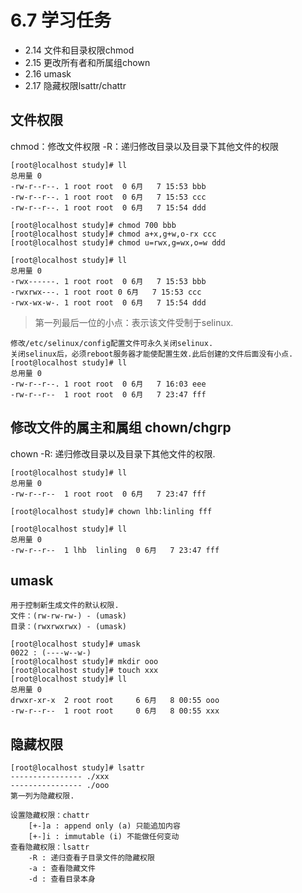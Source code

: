 # 6.7 学习任务
- 2.14 文件和目录权限chmod
- 2.15 更改所有者和所属组chown
- 2.16 umask
- 2.17 隐藏权限lsattr/chattr


## 文件权限
chmod：修改文件权限
-R：递归修改目录以及目录下其他文件的权限
```
[root@localhost study]# ll
总用量 0
-rw-r--r--. 1 root root  0 6月   7 15:53 bbb
-rw-r--r--. 1 root root  0 6月   7 15:53 ccc
-rw-r--r--. 1 root root  0 6月   7 15:54 ddd

[root@localhost study]# chmod 700 bbb
[root@localhost study]# chmod a+x,g+w,o-rx ccc
[root@localhost study]# chmod u=rwx,g=wx,o=w ddd

[root@localhost study]# ll
总用量 0
-rwx------. 1 root root  0 6月   7 15:53 bbb
-rwxrwx---. 1 root root 0 6月   7 15:53 ccc
-rwx-wx-w-. 1 root root  0 6月   7 15:54 ddd
```
> 第一列最后一位的小点：表示该文件受制于selinux.
```
修改/etc/selinux/config配置文件可永久关闭selinux.
关闭selinux后，必须reboot服务器才能使配置生效.此后创建的文件后面没有小点.
[root@localhost study]# ll
总用量 0
-rw-r--r--. 1 root root  0 6月   7 16:03 eee
-rw-r--r--  1 root root  0 6月   7 23:47 fff
```

## 修改文件的属主和属组 chown/chgrp
chown -R: 递归修改目录以及目录下其他文件的权限.
```
[root@localhost study]# ll
总用量 0
-rw-r--r--  1 root root  0 6月   7 23:47 fff

[root@localhost study]# chown lhb:linling fff

[root@localhost study]# ll
总用量 0
-rw-r--r--  1 lhb  linling  0 6月   7 23:47 fff
``` 

## umask
```
用于控制新生成文件的默认权限.
文件：(rw-rw-rw-) - (umask)
目录：(rwxrwxrwx) - (umask)

[root@localhost study]# umask
0022 : (----w--w-)
[root@localhost study]# mkdir ooo
[root@localhost study]# touch xxx
[root@localhost study]# ll
总用量 0
drwxr-xr-x  2 root root     6 6月   8 00:55 ooo
-rw-r--r--  1 root root     0 6月   8 00:55 xxx

```

## 隐藏权限
```
[root@localhost study]# lsattr
---------------- ./xxx
---------------- ./ooo
第一列为隐藏权限.

设置隐藏权限：chattr
	[+-]a : append only (a) 只能追加内容
	[+-]i : immutable (i) 不能做任何变动
查看隐藏权限：lsattr
	-R : 递归查看子目录文件的隐藏权限
	-a : 查看隐藏文件
	-d : 查看目录本身
```

